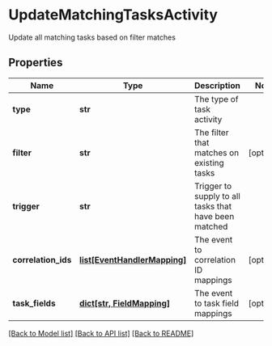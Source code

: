 # UpdateMatchingTasksActivity

Update all matching tasks based on filter matches

## Properties
Name | Type | Description | Notes
------------ | ------------- | ------------- | -------------
**type** | **str** | The type of task activity | 
**filter** | **str** | The filter that matches on existing tasks | [optional] 
**trigger** | **str** | Trigger to supply to all tasks that have been matched | 
**correlation_ids** | [**list[EventHandlerMapping]**](EventHandlerMapping.md) | The event to correlation ID mappings | [optional] 
**task_fields** | [**dict[str, FieldMapping]**](FieldMapping.md) | The event to task field mappings | [optional] 

[[Back to Model list]](../README.md#documentation-for-models) [[Back to API list]](../README.md#documentation-for-api-endpoints) [[Back to README]](../README.md)


